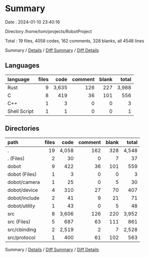 # Summary

Date : 2024-01-10 23:40:16

Directory /home/tom/projects/RobotProject

Total : 19 files,  4058 codes, 162 comments, 328 blanks, all 4548 lines

Summary / [Details](details.md) / [Diff Summary](diff.md) / [Diff Details](diff-details.md)

## Languages
| language | files | code | comment | blank | total |
| :--- | ---: | ---: | ---: | ---: | ---: |
| Rust | 9 | 3,635 | 126 | 227 | 3,988 |
| C | 8 | 419 | 36 | 101 | 556 |
| C++ | 1 | 3 | 0 | 0 | 3 |
| Shell Script | 1 | 1 | 0 | 0 | 1 |

## Directories
| path | files | code | comment | blank | total |
| :--- | ---: | ---: | ---: | ---: | ---: |
| . | 19 | 4,058 | 162 | 328 | 4,548 |
| . (Files) | 2 | 30 | 0 | 7 | 37 |
| dobot | 9 | 422 | 36 | 101 | 559 |
| dobot (Files) | 1 | 3 | 0 | 0 | 3 |
| dobot/camera | 1 | 25 | 0 | 5 | 30 |
| dobot/device | 4 | 310 | 27 | 70 | 407 |
| dobot/include | 2 | 41 | 9 | 21 | 71 |
| dobot/utility | 1 | 43 | 0 | 5 | 48 |
| src | 8 | 3,606 | 126 | 220 | 3,952 |
| src (Files) | 5 | 687 | 63 | 111 | 861 |
| src/cbinding | 2 | 2,519 | 2 | 7 | 2,528 |
| src/protocol | 1 | 400 | 61 | 102 | 563 |

Summary / [Details](details.md) / [Diff Summary](diff.md) / [Diff Details](diff-details.md)